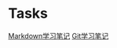 # Tasks
[Markdown学习笔记](https://github.com/DearDrbright/Tasks/blob/main/Markdown%E5%AD%A6%E4%B9%A0%E7%AC%94%E8%AE%B0.md)
[Git学习笔记](https://github.com/DearDrbright/Tasks/blob/main/Git%E5%AD%A6%E4%B9%A0%E7%AC%94%E8%AE%B0.md)
